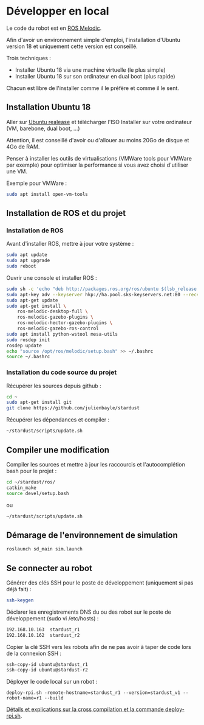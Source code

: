 # Développer en local

Le code du robot est en [ROS Melodic](http://wiki.ros.org/melodic/Installation).

Afin d'avoir un environnement simple d'emploi, l'installation d'Ubuntu version 18 et uniquement cette version est conseillé.

Trois techniques :
- Installer Ubuntu 18 via une machine virtuelle (le plus simple)
- Installer Ubuntu 18 sur son ordinateur en dual boot (plus rapide)

Chacun est libre de l'installer comme il le préfère et comme il le sent.

## Installation Ubuntu 18

Aller sur [Ubuntu realease](http://releases.ubuntu.com/bionic/) et télécharger l'ISO
Installer sur votre ordinateur (VM, barebone, dual boot, ...)

Attention, il est conseillé d'avoir ou d'allouer au moins 20Go de disque et 4Go de RAM.

Penser à installer les outils de virtualisations (VMWare tools pour VMWare par exemple) pour optimiser la performance si vous avez choisi d'utiliser une VM.

Exemple pour VMWare :

```bash
sudo apt install open-vm-tools
```

## Installation de ROS et du projet

### Installation de ROS

Avant d'installer ROS, mettre à jour votre système :

```bash
sudo apt update
sudo apt upgrade
sudo reboot
```

Ouvrir une console et installer ROS :

```bash
sudo sh -c 'echo "deb http://packages.ros.org/ros/ubuntu $(lsb_release -sc) main" > /etc/apt/sources.list.d/ros-latest.list'
sudo apt-key adv --keyserver hkp://ha.pool.sks-keyservers.net:80 --recv-key 421C365BD9FF1F717815A3895523BAEEB01FA116
sudo apt-get update
sudo apt-get install \
	ros-melodic-desktop-full \
	ros-melodic-gazebo-plugins \
	ros-melodic-hector-gazebo-plugins \
	ros-melodic-gazebo-ros-control
sudo apt install python-wstool mesa-utils
sudo rosdep init
rosdep update
echo "source /opt/ros/melodic/setup.bash" >> ~/.bashrc
source ~/.bashrc
```

### Installation du code source du projet

Récupérer les sources depuis github :

```bash
cd ~
sudo apt-get install git
git clone https://github.com/julienbayle/stardust
```

Récupérer les dépendances et compiler :

```bash
~/stardust/scripts/update.sh
```

## Compiler une modification

Compiler les sources et mettre à jour les raccourcis et l'autocomplétion bash pour le projet :

```bash
cd ~/stardust/ros/
catkin_make
source devel/setup.bash
```

ou 

```bash
~/stardust/scripts/update.sh
```

## Démarage de l'environnement de simulation

```bash
roslaunch sd_main sim.launch
```
## Se connecter au robot

Générer des clés SSH pour le poste de développement (uniquement si pas déjà fait) :

```bash
ssh-keygen
```

Déclarer les enregistrements DNS du ou des robot sur le poste de développement (sudo vi /etc/hosts) :
```bash
192.168.10.163	stardust_r1
192.168.10.162	stardust_r2
```

Copier la clé SSH vers les robots afin de ne pas avoir à taper de code lors de la connexion SSH :
```bash
ssh-copy-id ubuntu@stardust_r1
ssh-copy-id ubuntu@stardust-r2
```

Déployer le code local sur un robot :
```shell
deploy-rpi.sh -remote-hostname=stardust_r1 --version=stardust_v1 --robot-name=r1 --build
```

[Détails et explications sur la cross compilation et la commande deploy-rpi.sh](cross_compilation_raspberry.md).

